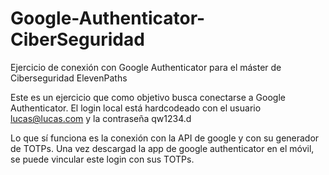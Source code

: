 # Google-Authenticator-CiberSeguridad
Ejercicio de conexión con Google Authenticator para el máster de Ciberseguridad ElevenPaths

Este es un ejercicio que como objetivo busca conectarse a Google Authenticator. 
El login local está hardcodeado con el usuario lucas@lucas.com y la contraseña qw1234.d

Lo que sí funciona es la conexión con la API de google y con su generador de TOTPs.
Una vez descargad la app de google authenticator en el móvil, se puede vincular este login con sus TOTPs.

